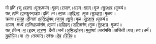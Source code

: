 

  
मो इति॑।सु।व॒रु॒ण॒।मृ॒त्ऽमय॑म्।गृ॒हम्।रा॒ज॒न्।अ॒हम्।ग॒म॒म्।मृ॒ळ।सु॒ऽक्ष॒त्र॒।मृ॒ळय॑॥  
यत्।एमि॑।प्र॒स्फु॒रन्ऽइ॑व।दृतिः॑।न।ध्मा॒तः।अ॒द्रि॒ऽवः॒।मृ॒ळ।सु॒ऽक्ष॒त्र॒।मृ॒ळय॑॥  
क्रत्वः॑।स॒म॒ह॒।दी॒नता॑।प्र॒ति॒ऽई॒पम्।ज॒ग॒म॒।शु॒चे॒।मृ॒ळ।सु॒ऽक्ष॒त्र॒।मृ॒ळय॑॥  
अ॒पाम्।मध्ये॑।त॒स्थि॒ऽवांस॑म्।तृष्णा॑।अ॒वि॒द॒त्।ज॒रि॒तार॑म्।मृ॒ळ।सु॒ऽक्ष॒त्र॒।मृ॒ळय॑॥  
यत्।किम्।च॒।इ॒दम्।व॒रु॒ण॒।दैव्ये॑।जने॑।अ॒भि॒ऽद्रो॒हम्।म॒नु॒ष्याः॑।चरा॑मसि।अचि॑त्ती।यत्।तव॑।धर्म॑।यु॒यो॒पि॒म।मा।नः॒।तस्मा॑त्।एन॑सः।दे॒व॒।रि॒रि॒षः॒॥  
